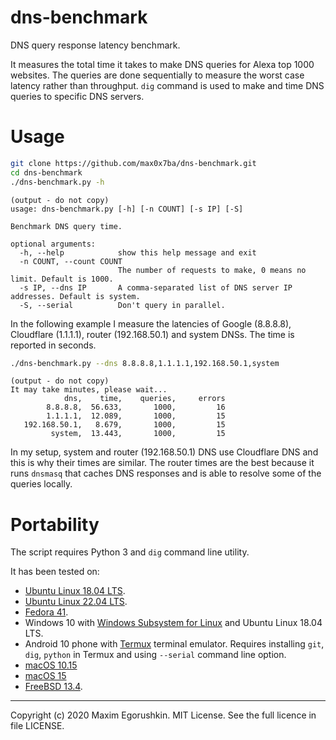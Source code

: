 # dns-benchmark
DNS query response latency benchmark.

It measures the total time it takes to make DNS queries for Alexa top 1000 websites. The queries are done sequentially to measure the worst case latency rather than throughput. `dig` command is used to make and time DNS queries to specific DNS servers.

# Usage
```bash
git clone https://github.com/max0x7ba/dns-benchmark.git
cd dns-benchmark
./dns-benchmark.py -h
```
```
(output - do not copy)
usage: dns-benchmark.py [-h] [-n COUNT] [-s IP] [-S]

Benchmark DNS query time.

optional arguments:
  -h, --help            show this help message and exit
  -n COUNT, --count COUNT
                        The number of requests to make, 0 means no limit. Default is 1000.
  -s IP, --dns IP       A comma-separated list of DNS server IP addresses. Default is system.
  -S, --serial          Don't query in parallel.
```

In the following example I measure the latencies of Google (8.8.8.8), Cloudflare (1.1.1.1), router (192.168.50.1) and system DNSs. The time is reported in seconds.

```bash
./dns-benchmark.py --dns 8.8.8.8,1.1.1.1,192.168.50.1,system
```
```
(output - do not copy)
It may take minutes, please wait...
            dns,    time,    queries,     errors
        8.8.8.8,  56.633,       1000,         16
        1.1.1.1,  12.089,       1000,         15
   192.168.50.1,   8.679,       1000,         15
         system,  13.443,       1000,         15
```

In my setup, system and router (192.168.50.1) DNS use Cloudflare DNS and this is why their times are similar. The router times are the best because it runs `dnsmasq` that caches DNS responses and is able to resolve some of the queries locally.

# Portability
The script requires Python 3 and `dig` command line utility.

It has been tested on:

* [Ubuntu Linux 18.04 LTS](https://ubuntu.com/download/desktop).
* [Ubuntu Linux 22.04 LTS](https://ubuntu.com/download/desktop).
* [Fedora 41](https://fedoramagazine.org/announcing-fedora-linux-41/).
* Windows 10 with [Windows Subsystem for Linux](https://docs.microsoft.com/en-us/windows/wsl/install-win10) and Ubuntu Linux 18.04 LTS.
* Android 10 phone with [Termux](https://termux.com/) terminal emulator. Requires installing `git`, `dig`, `python` in Termux and using `--serial` command line option.
* [macOS 10.15](https://en.wikipedia.org/wiki/MacOS_Catalina)
* [macOS 15](https://en.wikipedia.org/wiki/MacOS_Sequoia)
* [FreeBSD 13.4](https://www.freebsd.org/releases/13.4R/announce/).

---

Copyright (c) 2020 Maxim Egorushkin. MIT License. See the full licence in file LICENSE.
